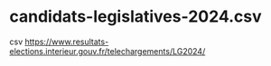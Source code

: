 # candidats-legislatives-2024.csv
csv https://www.resultats-elections.interieur.gouv.fr/telechargements/LG2024/
